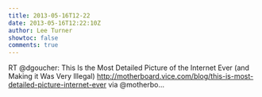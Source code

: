 ```yaml
---
title: 2013-05-16T12-22
date: 2013-05-16T12:22:10Z
author: Lee Turner
showtoc: false
comments: true
---
```


RT @dgoucher: This Is the Most Detailed Picture of the Internet Ever (and Making it Was Very Illegal)  http://motherboard.vice.com/blog/this-is-most-detailed-picture-internet-ever via @motherbo…

